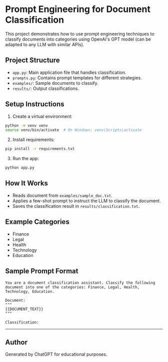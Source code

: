 
# Prompt Engineering for Document Classification

This project demonstrates how to use prompt engineering techniques to classify documents into categories using OpenAI's GPT model (can be adapted to any LLM with similar APIs).

## Project Structure

- `app.py`: Main application file that handles classification.
- `prompts.py`: Contains prompt templates for different strategies.
- `examples/`: Sample documents to classify.
- `results/`: Output classifications.

## Setup Instructions

1. Create a virtual environment:
```bash
python -m venv venv
source venv/bin/activate  # On Windows: venv\Scripts\activate
```

2. Install requirements:
```bash
pip install -r requirements.txt
```

3. Run the app:
```bash
python app.py
```

## How It Works

- Reads document from `examples/sample_doc.txt`.
- Applies a few-shot prompt to instruct the LLM to classify the document.
- Saves the classification result in `results/classification.txt`.

## Example Categories

- Finance
- Legal
- Health
- Technology
- Education

## Sample Prompt Format

```
You are a document classification assistant. Classify the following document into one of the categories: Finance, Legal, Health, Technology, Education.

Document:
"""
{{DOCUMENT_TEXT}}
"""

Classification:
```

---

## Author
Generated by ChatGPT for educational purposes.

